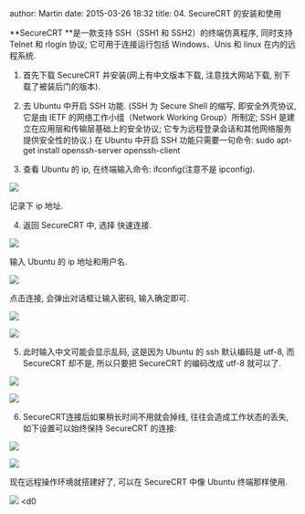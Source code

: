 author: Martin
date: 2015-03-26 18:32
title: 04. SecureCRT 的安装和使用

**SecureCRT **是一款支持 SSH（SSH1 和 SSH2）的终端仿真程序, 同时支持 Telnet 和 rlogin 协议; 它可用于连接运行包括 Windows、Unis 和 linux 在内的远程系统.

1. 首先下载 SecureCRT 并安装(网上有中文版本下载, 注意找大网站下载, 别下载了被装后门的版本).

2. 去 Ubuntu 中开启 SSH 功能. (SSH 为 Secure Shell 的缩写, 即安全外壳协议, 它是由 IETF 的网络工作小组（Network Working Group）所制定; SSH 是建立在应用层和传输层基础上的安全协议; 它专为远程登录会话和其他网络服务提供安全性的协议.)
在 Ubuntu 中开启 SSH 功能只需要一句命令: sudo apt-get install openssh-server openssh-client

3. 查看 Ubuntu 的 ip, 在终端输入命令: ifconfig(注意不是 ipconfig).

![](http://i62.tinypic.com/fvfr40.jpg)

记录下 ip 地址.

4. 返回 SecureCRT 中, 选择 快速连接.

![](http://i61.tinypic.com/33lfmt1.jpg)

输入 Ubuntu 的 ip 地址和用户名.

![](http://i60.tinypic.com/15zo868.jpg)

点击连接, 会弹出对话框让输入密码, 输入确定即可.

![](http://i57.tinypic.com/6dyec6.jpg)

![](http://i60.tinypic.com/1zoj2hc.jpg)

5. 此时输入中文可能会显示乱码, 这是因为 Ubuntu 的 ssh 默认编码是 utf-8, 而 SecureCRT 却不是, 所以只要把 SecureCRT 的编码改成 utf-8 就可以了.

![](http://i60.tinypic.com/344qskp.jpg)

![](http://i58.tinypic.com/30u3j46.jpg)

6. SecureCRT连接后如果稍长时间不用就会掉线, 往往会造成工作状态的丢失, 如下设置可以始终保持 SecureCRT 的连接:

![](http://i62.tinypic.com/2uhr0h3.jpg)

![](http://i61.tinypic.com/wl7m88.jpg)

现在远程操作环境就搭建好了, 可以在 SecureCRT 中像 Ubuntu 终端那样使用.

![](http://i58.tinypic.com/ics9dd.jpg)
<d0
